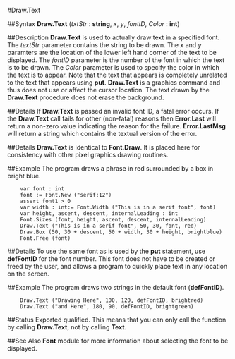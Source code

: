 
#Draw.Text

##Syntax
**Draw.Text** (_txtStr_ : **string**, _x_, _y_, _fontID_, _Color_ : **int**)



##Description
**Draw.Text** is used to actually draw text in a specified font. The _textStr_ parameter contains the string to be drawn. The _x_ and _y_ paramters are the location of the lower left hand corner of the text to be displayed. The _fontID_ parameter is the number of the font in which the text is to be drawn. The _Color_ parameter is used to specify the color in which the text is to appear.
Note that the text that appears is completely unrelated to the text that appears using **put**. **Draw.Text** is a graphics command and thus does not use or affect the cursor location.
The text drawn by the **Draw.Text** procedure does not erase the background.



##Details
If **Draw.Text** is passed an invalid font ID, a fatal error occurs. If the **Draw.Text** call fails for other (non-fatal) reasons then **Error.Last** will return a non-zero value indicating the reason for the failure. **Error.LastMsg** will return a string which contains the textual version of the error.



##Details
**Draw.Text** is identical to **Font.Draw**. It is placed here for consistency with other pixel graphics drawing routines.



##Example
The program draws a phrase in red surrounded by a box in bright blue.


        var font : int
        font := Font.New ("serif:12")
        assert font1 > 0
        var width : int:= Font.Width ("This is in a serif font", font)
        var height, ascent, descent, internalLeading : int
        Font.Sizes (font, height, ascent, descent, internalLeading)
        Draw.Text ("This is in a serif font", 50, 30, font, red)
        Draw.Box (50, 30 + descent, 50 + width, 30 + height, brightblue)
        Font.Free (font)
##Details
To use the same font as is used by the **put** statement, use **defFontID** for the font number.  This font does not have to be created or freed by the user, and allows a program to quickly place text in any location on the screen.



##Example
The program draws two strings in the default font (**defFontID**).


        Draw.Text ("Drawing Here", 100, 120, defFontID, brightred)
        Draw.Text ("and Here", 180, 90, defFontID, brightgreen)
##Status
Exported qualified.
This means that you can only call the function by calling **Draw.Text**, not by calling **Text**.



##See Also
**Font** module for more information about selecting the font to be displayed.



